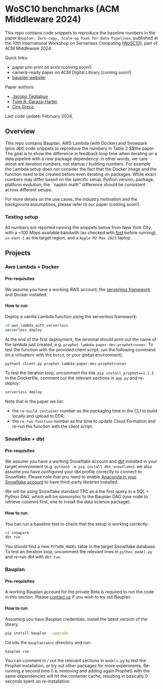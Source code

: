 # WoSC10 benchmarks (ACM Middleware 2024)

This repo contains code snippets to reproduce the baseline numbers in the paper `Bauplan: Zero-copy, Scale-up FaaS for Data Pipelines`, published at the 10th International Workshop on Serverless Computing ([WoSC10](https://www.serverlesscomputing.org/wosc10/papers)), part of ACM Middleware 2024.

Quick links:

* paper pre-print on arxiv (coming soon!)
* camera-ready paper on ACM Digital Library (coming soon!)
* [bauplan website](https://www.bauplanlabs.com/)

Paper authors:

* [Jacopo Tagliabue](https://jacopotagliabue.it/)
* [Tyler R. Caraza-Harter](https://tyler.caraza-harter.com/)
* [Ciro Greco](https://www.linkedin.com/in/cirogreco/)

Last code update: February 2024.

## Overview

This repo contains Bauplan, AWS Lambda (with Docker) and Snowpark (plus dbt) code snippets to reproduce the numbers in Table 2 $$the paper. The goal is to show the difference in feedback loop time when iterating on a data pipeline with a _new_ package dependency: in other words, we care about are _iteration_ numbers, not startup / building numbers. For example the Lambda setup does not consider the fact that the Docker image and the function need to be created before even iterating on packages. While exact numbers may differ based on the specific setup, Python version, package, platform evolution, the ``napkin math'' difference should be consistent across different setups.

For more details on the use cases, the industry motivation and the background assumptions, please refer to our paper (coming soon!).

### Testing setup

All numbers are reported running the snippets below from New York City, with a ~100 Mbps available bandwith (as checked with [fast](https://fast.com/it/) before running), `us-east-1` as the target region, and a `Apple M2 Max 2023` laptop.

## Projects

### Aws Lambda + Docker

#### Pre-requisites

We assume you have a working AWS account, the [serverless framework](https://www.serverless.com/framework/) and Docker installed.

#### How to run

Deploy a vanilla Lambda function using the serverless framework:

```bash
cd aws_lambda_with_serverless
serverless deploy
```

At the end of the first deployment, the terminal should print out the name of the lambda just created, e.g. `prophet-lambda-paper-dev-prophetrunner`. To test the function with the provided client script, run the following command (in a virtualenv with the `boto3`, or your global environment):

```bash
python3 client.py prophet-lambda-paper-dev-prophetrunner
```

To test the iteration loop, uncomment the `RUN pip install prophet==1.1.5` in the Dockerfile, comment out the relevant sections in `app.py` and re-deploy:

```bash
serverless deploy
```

Note that in the paper we list:

* the `re-build container` number as the packaging time in the CLI to build locally and upload to ECR;
* the `re-run function` number as the time to update Cloud Formation and re-run the function with the client script.

### Snowflake + dbt

#### Pre-requisites

We assume you have a working Snowflake account and [dbt](https://docs.getdbt.com/) installed in your target environment (e.g. `python3 -m pip install dbt-snowflake`): we also assume you have configured your dbt profile correctly to connect to Snowflake. Please note that you need to enable [Anaconda in your Snowflake account](https://docs.snowflake.com/en/developer-guide/udf/python/udf-python-packages#using-third-party-packages-from-anaconda) to have third-party libraries installed.

We will be using Snowflake standard TPC as a the first query in a SQL + Python DAG, which will be isomorphic to the Bauplan DAG (one node to retrieve columns first, one to install the data science package).

#### How to run

You can run a baseline test to check that the setup is working correctly:

```bash
cd snowpark
dbt run
```

You should find a new `PYTHON_MODEL` table in the target Snowflake database. To test an iteration loop, uncomment the relevant lines in `python_model.py` and re-run dbt with `dbt run`.

### Bauplan

#### Pre-requisites

A working Bauplan account for the private Beta is required to run the code in this section. Please [contact us](https://www.linkedin.com/in/jacopotagliabue/) if you wish to try out Bauplan.

#### How to run

Assuming you have Bauplan credentials, install the latest version of the library:

```bash
pip install bauplan --upgrade
```

Cd into the `bauplan/wosc` directory and run:

```bash
bauplan run
```

You can comment in / out the relevant sections in `models.py` to test the Prophet installation, or try out other packages for more experiments. Re-running a second time (i.e. removing and adding again Prophet) with the same dependencies will hit the container cache, resulting in basically 0 seconds spent on re-installation.